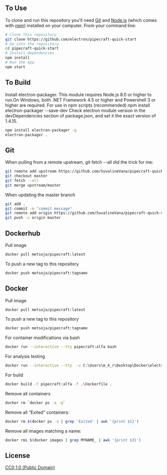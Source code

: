 



## To Use

To clone and run this repository you'll need [Git](https://git-scm.com) and [Node.js](https://nodejs.org/en/download/) (which comes with [npm](http://npmjs.com)) installed on your computer. From your command line:

```bash
# Clone this repository
git clone https://github.com/electron/pipecraft-quick-start
# Go into the repository
cd pipecraft-quick-start
# Install dependencies
npm install
# Run the app
npm start
```

## To Build
Install electron-packager. This module requires Node.js 8.0 or higher to run.On Windows, both .NET Framework 4.5 or higher and Powershell 3 or higher are required. For use in npm scripts (recommended) npm install electron-packager --save-dev
Check electron module version in the devDependencies section of package.json, and set it the exact version of 1.4.15.

```bash
npm install electron-packager -g
electron-packager .
```

## Git

When pulling from a remote upstream, git fetch --all did the trick for me:

```bash
git remote add upstream https://github.com/SuvalineVana/pipecraft-quick-start
git checkout master
git fetch --all
git merge upstream/master
```

When updating the master branch

```bash
git add .
git commit -m "commit message"
git remote add origin https://github.com/SuvalineVana/pipecraft-quick-start.git
git push -u origin master
```
## Dockerhub

Pull image
```bash
docker pull metsoja/pipecraft:latest
```

To push a new tag to this repository
```bash
docker push metsoja/pipecraft:tagname
```

## Docker

Pull image
```bash
docker pull metsoja/pipecraft:latest
```

To push a new tag to this repository
```bash
docker push metsoja/pipecraft:tagname
```

For container modifications via bash
```bash
docker run --interactive --tty pipecraft:alfa bash
```

For analysis testing
```bash
docker run --interactive --tty  -v C:\Users\m_4_r\Desktop\Docker\electron-quick-start:/destination  pipecraft:alfa bash
```

For build
```bash
docker build -t pipecraft:alfa -f .\Dockerfile .  
```

Remove all containers
```bash
docker rm `docker ps -a -q`
```

Remove all “Exited” containers:
```bash
docker rm $(docker ps -a | grep 'Exited' | awk '{print $1}')
```

Remove all images matching a name:
```bash
docker rmi $(docker images | grep MYNAME_ | awk '{print $3}')
```


## License

[CC0 1.0 (Public Domain)](LICENSE.md)
